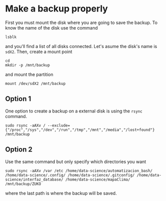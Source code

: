 # Make a backup properly 
First you must mount the disk where you are going to save the backup. To know the name of the disk use the command
```
lsblk
```

and you'll find a list of all disks connected. Let's asume the disk's name is `sdX2`. Then, create a mount point 
```
cd
mkdir -p /mnt/backup
```
and mount the partition 
```
mount /dev/sdX2 /mnt/backup
```

Option 1
--------

One option to create a backup on a external disk is using the `rsync` command. 
```
sudo rsync -aAXv / --exclude={"/proc","/sys","/dev","/run","/tmp","/mnt","/media","/lost+found"} /mnt/backup
```

Option 2
--------

Use the same command but only specify which directories you want
```
sudo rsync -aAXv /var /etc /home/data-science/automatizacion_bash/ /home/data-science/.config/ /home/data-science/.gitconfig/ /home/data-science/interfaz_database/ /home/data-science/mapaClima/ /mnt/backup/ZUKO
```
where the last path is where the backup will be saved.
